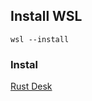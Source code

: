 ## Install WSL

```
wsl --install
```

### Instal

[Rust Desk](https://github.com/rustdesk/rustdesk/releases/download/1.4.1/rustdesk-1.4.1-x86_64.exe)

